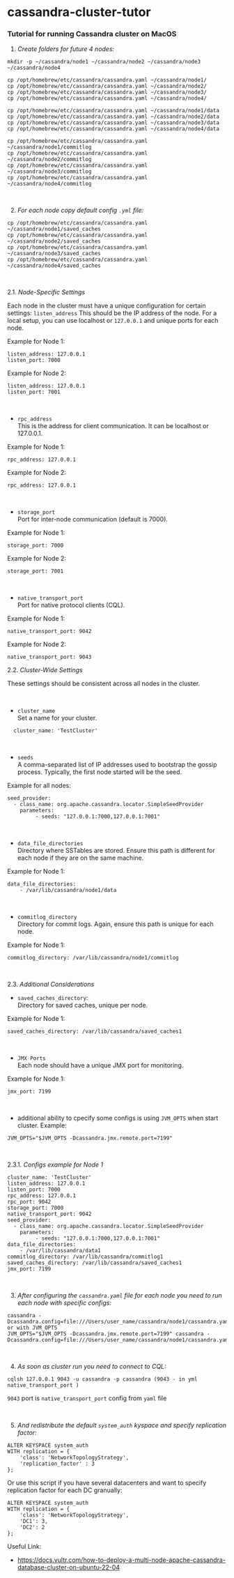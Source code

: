 # cassandra-cluster-tutor
### Tutorial for running Cassandra cluster on MacOS

1. *Create folders for future 4 nodes:*

```
mkdir -p ~/cassandra/node1 ~/cassandra/node2 ~/cassandra/node3 ~/cassandra/node4
```

```
cp /opt/homebrew/etc/cassandra/cassandra.yaml ~/cassandra/node1/  
cp /opt/homebrew/etc/cassandra/cassandra.yaml ~/cassandra/node2/  
cp /opt/homebrew/etc/cassandra/cassandra.yaml ~/cassandra/node3/  
cp /opt/homebrew/etc/cassandra/cassandra.yaml ~/cassandra/node4/
```
```
cp /opt/homebrew/etc/cassandra/cassandra.yaml ~/cassandra/node1/data  
cp /opt/homebrew/etc/cassandra/cassandra.yaml ~/cassandra/node2/data  
cp /opt/homebrew/etc/cassandra/cassandra.yaml ~/cassandra/node3/data  
cp /opt/homebrew/etc/cassandra/cassandra.yaml ~/cassandra/node4/data
```
```
cp /opt/homebrew/etc/cassandra/cassandra.yaml ~/cassandra/node1/commitlog  
cp /opt/homebrew/etc/cassandra/cassandra.yaml ~/cassandra/node2/commitlog  
cp /opt/homebrew/etc/cassandra/cassandra.yaml ~/cassandra/node3/commitlog  
cp /opt/homebrew/etc/cassandra/cassandra.yaml ~/cassandra/node4/commitlog
```

<br>

2. *For each node copy default config `.yml` file:*    

```
cp /opt/homebrew/etc/cassandra/cassandra.yaml ~/cassandra/node1/saved_caches  
cp /opt/homebrew/etc/cassandra/cassandra.yaml ~/cassandra/node2/saved_caches  
cp /opt/homebrew/etc/cassandra/cassandra.yaml ~/cassandra/node3/saved_caches  
cp /opt/homebrew/etc/cassandra/cassandra.yaml ~/cassandra/node4/saved_caches
```

<br>

2.1. *Node-Specific Settings*  

Each node in the cluster must have a unique configuration for certain settings:  `listen_address`
This should be the IP address of the node. For a local setup, you can use localhost or `127.0.0.1` and unique ports for each node.  

Example for Node 1:
```
listen_address: 127.0.0.1
listen_port: 7000
```
Example for Node 2:
```
listen_address: 127.0.0.1
listen_port: 7001
```

<br>

- `rpc_address`  
This is the address for client communication. It can be localhost or 127.0.0.1.

Example for Node 1:
```
rpc_address: 127.0.0.1
```
Example for Node 2:
```
rpc_address: 127.0.0.1
```

<br>

- `storage_port`  
Port for inter-node communication (default is 7000).

Example for Node 1:
```
storage_port: 7000
```
Example for Node 2:
```
storage_port: 7001
```  
  
<br>

- `native_transport_port`  
Port for native protocol clients (CQL).

Example for Node 1:
```
native_transport_port: 9042
```
Example for Node 2:
```
native_transport_port: 9043
```

2.2. *Cluster-Wide Settings*

These settings should be consistent across all nodes in the cluster.

<br>

- `cluster_name`  
  Set a name for your cluster.  
  
```
  cluster_name: 'TestCluster'
```  
  
<br>

- `seeds`  
A comma-separated list of IP addresses used to bootstrap the gossip process. Typically, the first node started will be the seed.

Example for all nodes:
```
seed_provider:
  - class_name: org.apache.cassandra.locator.SimpleSeedProvider
    parameters:
         - seeds: "127.0.0.1:7000,127.0.0.1:7001"
```  

<br>

- `data_file_directories`   
Directory where SSTables are stored. Ensure this path is different for each node if they are on the same machine.

Example for Node 1:
```
data_file_directories:
    - /var/lib/cassandra/node1/data
```  

<br>

- `commitlog_directory`  
Directory for commit logs. Again, ensure this path is unique for each node.

Example for Node 1:
```
commitlog_directory: /var/lib/cassandra/node1/commitlog
```


<br>

2.3. *Additional Considerations*
- `saved_caches_directory`:   
Directory for saved caches, unique per node.

Example for Node 1:
```
saved_caches_directory: /var/lib/cassandra/saved_caches1
```

<br>

- `JMX Ports`  
Each node should have a unique JMX port for monitoring.

Example for Node 1:
```
jmx_port: 7199
```

<br>

* additional ability to cpecify some configs is using `JVM_OPTS` when start cluster. Example:  
```
JVM_OPTS="$JVM_OPTS -Dcassandra.jmx.remote.port=7199"
```

<br>

2.3.1. *Configs example for Node 1*
```
cluster_name: 'TestCluster'
listen_address: 127.0.0.1
listen_port: 7000
rpc_address: 127.0.0.1
rpc_port: 9042
storage_port: 7000
native_transport_port: 9042
seed_provider:
  - class_name: org.apache.cassandra.locator.SimpleSeedProvider
    parameters:
         - seeds: "127.0.0.1:7000,127.0.0.1:7001"
data_file_directories:
    - /var/lib/cassandra/data1
commitlog_directory: /var/lib/cassandra/commitlog1
saved_caches_directory: /var/lib/cassandra/saved_caches1
jmx_port: 7199
```

<br>

3. *After configuring the `cassandra.yaml` file for each node you need to run each node with specific configs:*   

```
cassandra -Dcassandra.config=file:///Users/user_name/cassandra/node1/cassandra.yaml
or with JVM_OPTS
JVM_OPTS="$JVM_OPTS -Dcassandra.jmx.remote.port=7199" cassandra -Dcassandra.config=file:///Users/user_name/cassandra/node1/cassandra.yaml
```

<br>

4. *As soon as cluster run you need to connect to CQL:*
```
cqlsh 127.0.0.1 9043 -u cassandra -p cassandra (9043 - in yml native_transport_port )
```
`9043` port is `native_transport_port` config from `yaml` file

<br>

5. *And redistribute the default `system_auth` kyspace and specify replication factor:*  
```
ALTER KEYSPACE system_auth 
WITH replication = {
    'class': 'NetworkTopologyStrategy', 
    'replication_factor' : 3
};
```

Or use this script if you have several datacenters and want to specify replication factor for each DC granually:
```
ALTER KEYSPACE system_auth 
WITH replication = {
    'class': 'NetworkTopologyStrategy', 
    'DC1': 3,
    'DC2': 2
};
```

Useful Link: 
 - https://docs.vultr.com/how-to-deploy-a-multi-node-apache-cassandra-database-cluster-on-ubuntu-22-04
